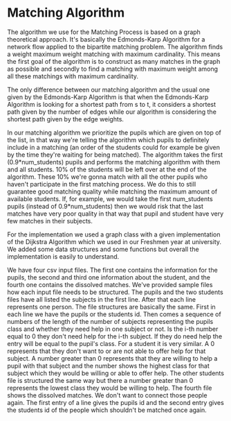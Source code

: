 # Matching Algorithm

The algorithm we use for the Matching Process is based on a graph theoretical approach. It's basically the Edmonds-Karp Algorithm for a network flow applied to the bipartite matching problem. The algorithm finds a weight maximum weight matching with maximum cardinality. This means the first goal of the algorithm is to construct as many matches in the graph as possible and secondly to find a matching with maximum weight among all these matchings with maximum cardinality.

The only difference between our matching algorithm and the usual one given by the Edmonds-Karp Algorithm is that when the Edmonds-Karp Algorithm is looking for a shortest path from s to t, it considers a shortest path given by the number of edges while our algorithm is considering the shortest path given by the edge weights.

In our matching algorithm we prioritize the pupils which are given on top of the list, in that way we're telling the algorithm which pupils to definitely include in a matching (an order of the students could for example be given by the time they're waiting for being matched). The algorithm takes the first (0.9\*num_students) pupils and performs the matching algorithm with them and all students. 10% of the students will be left over at the end of the algorithm. These 10% we're gonna match with all the other pupils who haven't participate in the first matching process. We do this to still guarantee good matching quality while matching the maximum amount of available students. If, for example, we would take the first num_students pupils (instead of 0.9\*num_students) then we would risk that the last matches have very poor quality in that way that pupil and student have very few matches in their subjects.

For the implementation we used a graph class with a given implementation of the Dijkstra Algorithm which we used in our Freshmen year at university. We added some data structures and some functions but overall the implementation is easily to understand.
 
We have four csv input files. The first one contains the information for the pupils, the second and third one information about the student, and the fourth one contains the dissolved matches. We've provided sample files how each input file needs to be structured. The pupils and the two students files have all listed the subjects in the first line. After that each line represents one person. The file structures are basically the same. First in each line we have the pupils or the students id. Then comes a sequence of numbers of the length of the  number of subjects representing the pupils class and whether they need help in one subject or not. Is the i-th number equal to 0 they don't need help for the i-th subject. If they do need help the entry will be equal to the pupil's class. For a student it is very similar. A 0 represents that they don't want to or are not able to offer help for that subject. A number greater than 0 represents that they are willing to help a pupil with that subject and the number shows the highest class for that subject which they would be willing or able to offer help. The other students file is structured the same way but there a number greater than 0 represents the lowest class they would be willing to help. The fourth file shows the dissolved matches. We don't want to connect those people again. The first entry of a line gives the pupils id and the second entry gives the students id of the people which shouldn't be matched once again.
